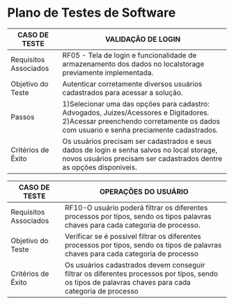 # Plano de Testes de Software

| CASO DE TESTE         | VALIDAÇÃO DE LOGIN                                                                                                                            |
| --------------------- | --------------------------------------------------------------------------------------------------------------------------------------------- |
| Requisitos Associados | RF05 - Tela de login e funcionalidade de armazenamento dos dados no localstorage previamente implementada.                                         |
| Objetivo do Teste     | Autenticar corretamente diversos usuários cadastrados para acessar a solução.                                                                 |
| Passos                | 1)Selecionar uma das opções para cadastro: Advogados, Juizes/Acessores e Digitadores. 2)Acessar preenchendo corretamente os dados com usuario e                           senha preciamente cadastrados.|
|Critérios de Êxito     | Os usuários precisam ser cadastrados e seus dados de login e senha salvos no local storage, novos usuários precisam ser cadastrados  dentre as opções disponiveis.|


| CASO DE TESTE         | OPERAÇÕES DO USUÁRIO                                                                                                                    |
| --------------------- | --------------------------------------------------------------------------------------------------------------------------------------- |
| Requisitos Associados | RF10-O usuário poderá filtrar os diferentes processos por tipos, sendo os tipos palavras chaves para cada categoria de processo.        |
| Objetivo do Teste     | Verificar se é possivel filtrar os diferentes processos por tipos, sendo os tipos de palavras chaves para cada categoria de processo    |
| Critérios de Êxito    | Os usuários cadastrados devem conseguir filtrar os diferentes processos por tipos, sendo os tipos de palavras chaves para cada categoria de processo |

 


